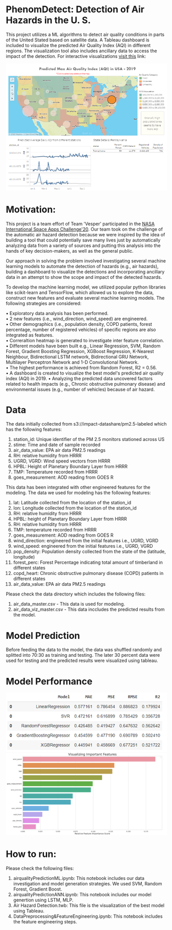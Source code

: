 # PhenomDetect: Detection of Air Hazards in the U. S.

This project utilizes a ML algorithms to detect air quality conditions in parts of the United Stated based on satellite data. A Tableau dashboard is included to visualize the predicted Air Quality Index (AQI) in different regions. The visualization tool also includes ancillary data to access the impact of the detection. For interactive visualizations [visit this](https://public.tableau.com/profile/shahed.anzarus.sabab#!/vizhome/AirHazardDetection/StoryofAirHazard?publish=yes) link:

![](Figures/dashboard.PNG?raw=true)

# Motivation:
This project is a team effort of Team 'Vesper' participated in the [NASA International Space Apps Challenge'20](https://2020.spaceappschallenge.org/challenges/inform/automated-detection-hazards/teams/vesper/project). Our team took on the challenge of the automatic air hazard detection because we were inspired by the idea of building a tool that could potentially save many lives just by automatically analyzing data from a variety of sources and putting this analysis into the hands of key decision-makers, as well as the general public. 

Our approach in solving the problem involved investigating several machine learning models to automate the detection of hazards (e.g., air hazards), building a dashboard to visualize the detections and incorporating ancillary data in an attempt to show the scope and impact of the detected hazards. 

To develop the machine learning model, we utilized popular python libraries like scikit-learn and TensorFlow, which allowed us to explore the data, construct new features and evaluate several machine learning models. The following strategies are considered:

• Exploratory data analysis has been performed.<br>
• 2 new features (i.e., wind_direction, wind_speed) are engineered.<br>
• Other demographics (i.e., population density, COPD patients, forest percentage, number of registered vehicles) of specific regions are also integrated as features.<br>
• Correraltion heatmap is generated to investigate inter feature correlation.<br>
• Different models have been built e.g., Linear Regression, SVM, Random Forest, Gradient Boosting Regression, XGBoost Regression, K-Nearest Neighbour, Bidirectional LSTM network, Bidirectional GRU Network, Multilayer Perceptron Network and 1-D Convolutional Network. <br>
• The highest performance is achieved from Random Forest, R2 = 0.56.<br>
• A dashboard is created to visualize the best model's predicted air quality index (AQI) in 2019.
• Analyzing the predicted data uncovered factors related to health impacts (e.g., Chronic obstructive pulmonary disease) and environmental issues (e.g., number of vehicles) because of air hazard. 

# Data
The data initially collected from s3://impact-datashare/pm2.5-labeled which has the following features: 

1. station_id: Unique identifier of the PM 2.5 monitors stationed across US <br>
2. stime: Time and date of sample recorded <br>
3. air_data_value: EPA air data PM2.5 readings <br>
4. RH: relative humidity from HRRR <br>
5. UGRD, VGRD: Wind speed vectors from HRRR <br>
6. HPBL: Height of Planetary Boundary Layer from HRRR <br>
7. TMP: Temperature recorded from HRRR <br>
8. goes_measurement: AOD reading from GOES R <br>

This data has been integrated with other engineered features for the modeling. The data we used for modeling has the following features:

1. lat: Latitude collected from the location of the station_id <br>
2. lon: Longitude collected from the location of the station_id <br>
3. RH: relative humidity from HRRR <br>
4. HPBL: height of Planetary Boundary Layer from HRRR <br>
5. RH: relative humidity from HRRR<br>
6. TMP: temperature recorded from HRRR <br>
7. goes_measurement: AOD reading from GOES R <br>
8. wind_direction: engineered from the initial features i.e., UGRD, VGRD<br>
9. wind_speed: engineered from the initial features i.e., UGRD, VGRD<br>
10. pop_density: Population density collected from the state of the (latitude, longitude) <br>
11. forest_perc: Forest Percentage indicating total amount of timberland in different states <br>
12. copd_heart: Chronic obstructive pulmonary disease (COPD) patients in different states <br>
13. air_data_value: EPA air data PM2.5 readings <br>

Please check the data directory which includes the following files:
1. air_data_master.csv - This data is used for modeling.<br>
2. air_data_viz_master.csv - This data inccludes the predicted results from the model.<br>

# Model Prediction
Before feeding the data to the model, the data was shuffled randomly and splitted into 70:30 as training and testing. The later 30 percent data were used for testing and the predicted results were visualized using tableau.

# Model Performance
![](Figures/performance.PNG?raw=true)
![](Figures/impFeatures.PNG?raw=true)

# How to run:
Please check the following files:

1. airqualityPredictionML.ipynb: This notebook includes our data investigation and model generation strategies. We used SVM, Random Forest, Gradient Boost. <br>
2. airqualityPredictionANN.ipynb: This notebook includes our model genertion using LSTM, MLP. <br>
3. Air Hazard Detection.twb: This file is the visualization of the best model using Tableau. <br>
4. DataPreprocessing&FeatureEngineering.ipynb: This notebook includes the feature engineering steps. <br> 

